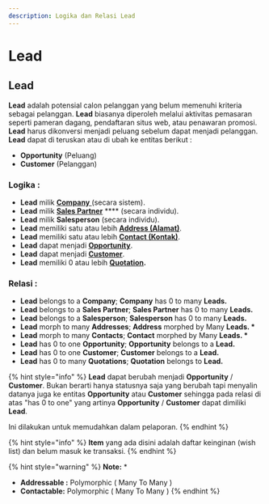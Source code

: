```yaml
---
description: Logika dan Relasi Lead
---
```


# Lead

## Lead

**Lead** adalah potensial calon pelanggan yang belum memenuhi kriteria sebagai pelanggan. **Lead** biasanya diperoleh melalui aktivitas pemasaran seperti pameran dagang, pendaftaran situs web, atau penawaran promosi. **Lead** harus dikonversi menjadi peluang sebelum dapat menjadi pelanggan. **Lead** dapat di teruskan atau di ubah ke entitas berikut :

* **Opportunity** (Peluang)
* **Customer** (Pelanggan)

### Logika :

* **Lead** milik [**Company** ](../core-concept.md#company-perusahaan)(secara sistem).
* **Lead** milik [**Sales Partner**](../selling-concept/sales-partner.md) **** (secara individu).&#x20;
* **Lead** milik **Salesperson** (secara individu).
* **Lead** memiliki satu atau lebih [**Address (Alamat)**](address.md).
* **Lead** memiliki satu atau lebih [**Contact (Kontak)**](contact.md).
* **Lead** dapat menjadi [**Opportunity**](opportunity.md).
* **Lead** dapat menjadi [**Customer**](customer.md).
* **Lead** memiliki 0 atau lebih [**Quotation**](../selling-concept/quotation.md)**.**

### Relasi :

* **Lead** belongs to a **Company**; **Company** has 0 to many **Leads.**
* **Lead** belongs to a **Sales Partner**; **Sales Partner** has 0 to many **Leads.**&#x20;
* **Lead** belongs to a **Salesperson**; **Salesperson** has 0 to many **Leads.**
* **Lead** morph to many **Addresses**; **Address** morphed by Many **Leads. \***
* **Lead** morph to many **Contacts**; **Contact** morphed by Many **Leads. \***
* **Lead** has 0 to one **Opportunity**; **Opportunity** belongs to a **Lead.**
* **Lead** has 0 to one **Customer**; **Customer** belongs to a **Lead.**
* **Lead** has 0 to many **Quotations**; **Quotation** belongs to **Lead.**

{% hint style="info" %}
**Lead** dapat berubah menjadi **Opportunity** / **Customer**. Bukan berarti hanya statusnya saja yang berubah tapi menyalin datanya juga ke entitas **Opportunity** atau **Customer** sehingga pada relasi di atas "has 0 to one" yang artinya **Opportunity** / **Customer** dapat dimiliki **Lead**.

Ini dilakukan untuk memudahkan dalam pelaporan.
{% endhint %}

{% hint style="info" %}
**Item** yang ada disini adalah daftar keinginan (wish list) dan belum masuk ke transaksi.
{% endhint %}

{% hint style="warning" %}
**Note:** \*

* **Addressable :** Polymorphic ( Many To Many )
* **Contactable:** Polymorphic ( Many To Many )&#x20;
{% endhint %}
